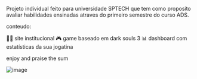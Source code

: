
Projeto individual feito para universidade SPTECH que tem como proposito avaliar habilidades ensinadas atraves do primeiro semestre do curso ADS.

conteudo:

👨‍💻 site institucional
🎮 game baseado em dark souls 3
📊 dashboard com estatísticas da sua jogatina

enjoy and praise the sum

![image](https://github.com/TaysonMartinss/projeto-individual-dark-souls/assets/160864748/bfc3b6c9-58e2-4800-993c-0c156748f1b9)

